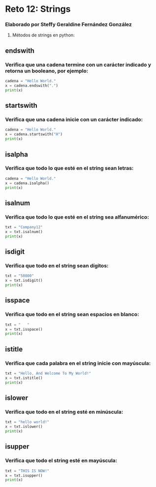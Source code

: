# Reto 12: Strings
### Elaborado por Steffy Geraldine Fernández González
1. Métodos de strings en python:
## endswith
### Verifica que una cadena termine con un carácter indicado y retorna un booleano, por ejemplo:
```python
cadena = "Hello World."
x = cadena.endswith(".")
print(x)
```

## startswith
### Verifica que una cadena inicie con un carácter indicado:
```python
cadena = "Hello World."
x = cadena.startswith("H")
print(x)
```

## isalpha
### Verifica que todo lo que esté en el string sean letras:
```python
cadena = "Hello World."
x = cadena.isalpha()
print(x)
```

## isalnum
### Verifica que todo lo que esté en el string sea alfanumérico:
```python
txt = "Company12"
x = txt.isalnum()
print(x)
```
## isdigit
### Verifica que todo en el string sean dígitos:
```python
txt = "50800"
x = txt.isdigit()
print(x)
```
## isspace
### Verifica que todo en el string sean espacios en blanco:
```python
txt = "   "
x = txt.isspace()
print(x)
```
## istitle
### Verifica que cada palabra en el string inicie con mayúscula:
```python
txt = "Hello, And Welcome To My World!"
x = txt.istitle()
print(x)
```
## islower
### Verifica que todo en el string esté en minúscula:
```python
txt = "hello world!"
x = txt.islower()
print(x)
```
## isupper
### Verifica que todo el string esté en mayúscula:
```python
txt = "THIS IS NOW!"
x = txt.isupper()
print(x)
```
